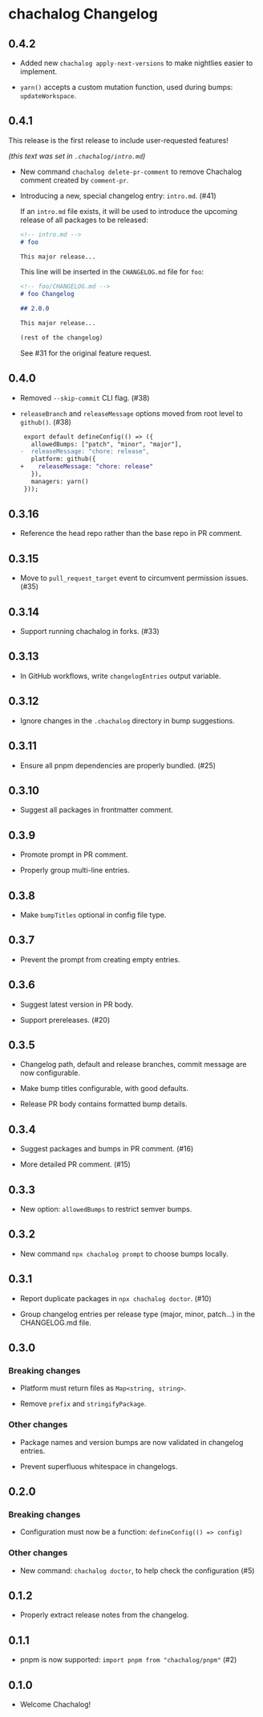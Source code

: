 # chachalog Changelog

## 0.4.2

* Added new `chachalog apply-next-versions` to make nightlies easier to implement.

* `yarn()` accepts a custom mutation function, used during bumps: `updateWorkspace`.

## 0.4.1

This release is the first release to include user-requested features!

*(this text was set in `.chachalog/intro.md`)*

* New command `chachalog delete-pr-comment` to remove Chachalog comment created by `comment-pr`.

* Introducing a new, special changelog entry: `intro.md`. (#41)

  If an `intro.md` file exists, it will be used to introduce the upcoming release of all packages to be released:

  ```md
  <!-- intro.md -->
  # foo

  This major release...
  ```

  This line will be inserted in the `CHANGELOG.md` file for `foo`:

  ```md
  <!-- foo/CHANGELOG.md -->
  # foo Changelog

  ## 2.0.0

  This major release...

  (rest of the changelog)
  ```

  See #31 for the original feature request.

## 0.4.0

* Removed `--skip-commit` CLI flag. (#38)

* `releaseBranch` and `releaseMessage` options moved from root level to `github()`. (#38)

  ```diff
   export default defineConfig(() => ({
     allowedBumps: ["patch", "minor", "major"],
  -  releaseMessage: "chore: release",
     platform: github({
  +    releaseMessage: "chore: release"
     }),
     managers: yarn()
   }));
  ```

## 0.3.16

* Reference the head repo rather than the base repo in PR comment.

## 0.3.15

* Move to `pull_request_target` event to circumvent permission issues. (#35)

## 0.3.14

* Support running chachalog in forks. (#33)

## 0.3.13

* In GitHub workflows, write `changelogEntries` output variable.

## 0.3.12

* Ignore changes in the `.chachalog` directory in bump suggestions.

## 0.3.11

* Ensure all pnpm dependencies are properly bundled. (#25)

## 0.3.10

* Suggest all packages in frontmatter comment.

## 0.3.9

* Promote prompt in PR comment.

* Properly group multi-line entries.

## 0.3.8

* Make `bumpTitles` optional in config file type.

## 0.3.7

* Prevent the prompt from creating empty entries.

## 0.3.6

* Suggest latest version in PR body.

* Support prereleases. (#20)

## 0.3.5

* Changelog path, default and release branches, commit message are now configurable.

* Make bump titles configurable, with good defaults.

* Release PR body contains formatted bump details.

## 0.3.4

* Suggest packages and bumps in PR comment. (#16)

* More detailed PR comment. (#15)

## 0.3.3

* New option: `allowedBumps` to restrict semver bumps.

## 0.3.2

* New command `npx chachalog prompt` to choose bumps locally.

## 0.3.1

* Report duplicate packages in `npx chachalog doctor`. (#10)

* Group changelog entries per release type (major, minor, patch...) in the CHANGELOG.md file.

## 0.3.0

### Breaking changes

* Platform must return files as `Map<string, string>`.

* Remove `prefix` and `stringifyPackage`.

### Other changes

* Package names and version bumps are now validated in changelog entries.

* Prevent superfluous whitespace in changelogs.

## 0.2.0

### Breaking changes

* Configuration must now be a function: `defineConfig(() => config)`

### Other changes

* New command: `chachalog doctor`, to help check the configuration (#5)

## 0.1.2

* Properly extract release notes from the changelog.

## 0.1.1

* pnpm is now supported: `import pnpm from "chachalog/pnpm"` (#2)

## 0.1.0

* Welcome Chachalog!
